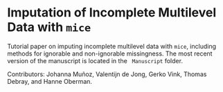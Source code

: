 # Imputation of Incomplete Multilevel Data with `mice`

Tutorial paper on imputing incomplete multilevel data with `mice`, including methods for ignorable and non-ignorable missingness. The most recent version of the manuscript is located in the ` Manuscript` folder.

Contributors: Johanna Muñoz, Valentijn de Jong, Gerko Vink, Thomas Debray, and Hanne Oberman.
